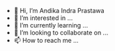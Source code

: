 - 👋 Hi, I’m Andika Indra Prastawa
- 👀 I’m interested in ...
- 🌱 I’m currently learning ...
- 💞️ I’m looking to collaborate on ...
- 📫 How to reach me ...

<!---
andikaindrap/andikaindrap is a ✨ special ✨ repository because its `README.md` (this file) appears on your GitHub profile.
You can click the Preview link to take a look at your changes.
--->
